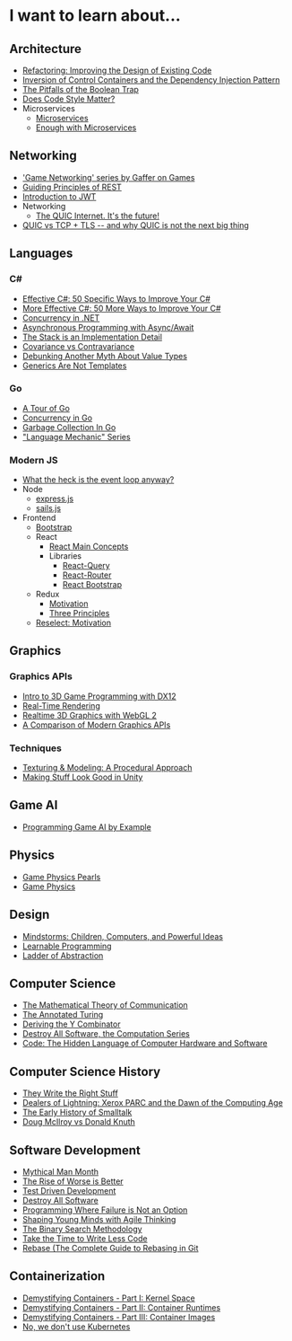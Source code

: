 # I want to learn about...

## Architecture

- [Refactoring: Improving the Design of Existing Code](https://www.amazon.com/Refactoring-Improving-Existing-Addison-Wesley-Signature/dp/0134757599)
- [Inversion of Control Containers and the Dependency Injection Pattern](https://martinfowler.com/articles/injection.html)
- [The Pitfalls of the Boolean Trap](https://ariya.io/2011/08/hall-of-api-shame-boolean-trap)
- [Does Code Style Matter?](https://medium.com/@thegoldenmule/does-code-style-matter-3d8a677f1e1)
- Microservices
  - [Microservices](https://martinfowler.com/articles/microservices.html)
  - [Enough with Microservices](https://adamdrake.com/enough-with-the-microservices.html)

## Networking

- ['Game Networking' series by Gaffer on Games](https://gafferongames.com/categories/game-networking/)
- [Guiding Principles of REST](https://restfulapi.net/)
- [Introduction to JWT](https://jwt.io/introduction/)
- Networking
  - [The QUIC Internet. It's the future!](https://medium.com/@anuradhawick/the-quic-internet-its-the-future-d903440b26ea)
- [QUIC vs TCP + TLS -- and why QUIC is not the next big thing](https://medium.com/codavel-blog/quic-vs-tcp-tls-and-why-quic-is-not-the-next-big-thing-d4ef59143efd)

## Languages

### C#

- [Effective C#: 50 Specific Ways to Improve Your C#](https://www.amazon.com/Effective-Covers-Content-Update-Program/dp/0672337878/)
- [More Effective C#: 50 More Ways to Improve Your C#](https://www.amazon.com/More-Effective-Specific-Software-Development/dp/0672337886/)
- [Concurrency in .NET](https://www.amazon.com/Concurrency-NET-patterns-concurrent-programming/dp/1617292990)
- [Asynchronous Programming with Async/Await](https://docs.microsoft.com/en-us/dotnet/csharp/programming-guide/concepts/async/)
- [The Stack is an Implementation Detail](https://docs.microsoft.com/en-us/archive/blogs/ericlippert/the-stack-is-an-implementation-detail-part-one)
- [Covariance vs Contravariance](https://docs.microsoft.com/en-us/archive/blogs/ericlippert/covariance-and-contravariance-in-c-part-one)
- [Debunking Another Myth About Value Types](https://docs.microsoft.com/en-us/archive/blogs/ericlippert/debunking-another-myth-about-value-types)
- [Generics Are Not Templates](https://docs.microsoft.com/en-us/archive/blogs/ericlippert/whats-the-difference-part-one-generics-are-not-templates)

### Go

- [A Tour of Go](https://tour.golang.org/welcome/1)
- [Concurrency in Go](https://www.amazon.com/Concurrency-Go-Tools-Techniques-Developers-ebook/dp/B0742NH2SG/)
- [Garbage Collection In Go](https://www.ardanlabs.com/blog/2018/12/garbage-collection-in-go-part1-semantics.html)
- ["Language Mechanic" Series](https://www.ardanlabs.com/blog/2017/05/language-mechanics-on-stacks-and-pointers.html)

### Modern JS

- [What the heck is the event loop anyway?](https://www.youtube.com/watch?v=8aGhZQkoFbQ)
- Node
  - [express.js](expressjs.com/)
  - [sails.js](sailsjs.com/)
- Frontend
  - [Bootstrap](getbootstrap.com/)
  - React
    - [React Main Concepts](https://reactjs.org/docs/hello-world.html)
    - Libraries
      - [React-Query](https://react-query-v2.tanstack.com/guides/query-functions)
      - [React-Router](https://reactrouter.com/)
      - [React Bootstrap](react-bootstrap.github.io/)
  - Redux
    - [Motivation](https://redux.js.org/introduction/motivation)
    - [Three Principles](https://redux.js.org/introduction/three-principles)
  - [Reselect: Motivation](https://github.com/reduxjs/reselect#motivation-for-memoized-selectors)

## Graphics

### Graphics APIs
- [Intro to 3D Game Programming with DX12](https://www.amazon.com/Introduction-3D-Game-Programming-DirectX/dp/1942270062/)
- [Real-Time Rendering](https://www.amazon.com/Real-Time-Rendering-Fourth-Tomas-Akenine-M%C3%B6ller/dp/1138627003)
- [Realtime 3D Graphics with WebGL 2](https://www.packtpub.com/product/real-time-3d-graphics-with-webgl-2-second-edition/9781788629690)
- [A Comparison of Modern Graphics APIs](https://alain.xyz/blog/comparison-of-modern-graphics-apis)

### Techniques
- [Texturing & Modeling: A Procedural Approach](https://www.amazon.com/Texturing-Modeling-Third-Procedural-Approach/dp/1558608486/)
- [Making Stuff Look Good in Unity](https://www.youtube.com/channel/UCEklP9iLcpExB8vp_fWQseg)

## Game AI

- [Programming Game AI by Example](https://www.amazon.com/Programming-Example-Wordware-Developers-Library/dp/1556220782/)

## Physics

- [Game Physics Pearls](https://www.amazon.com/Game-Physics-Pearls-Gino-Bergen-ebook/dp/B00UV90O3S)
- [Game Physics](https://www.amazon.com/Game-Physics-David-H-Eberly/dp/0123749034)

## Design

- [Mindstorms: Children, Computers, and Powerful Ideas](https://www.amazon.com/dp/0465046746)
- [Learnable Programming](http://worrydream.com/LearnableProgramming/)
- [Ladder of Abstraction](http://worrydream.com/LadderOfAbstraction/)

## Computer Science

- [The Mathematical Theory of Communication](https://www.amazon.com/Mathematical-Theory-Communication-Claude-Shannon/dp/0252725484)
- [The Annotated Turing](https://www.amazon.com/Annotated-Turing-Through-Historic-Computability/dp/0470229055)
- [Deriving the Y Combinator](https://blog.jcoglan.com/2008/01/10/deriving-the-y-combinator/)
- [Destroy All Software, the Computation Series](https://www.destroyallsoftware.com/screencasts/catalog)
- [Code: The Hidden Language of Computer Hardware and Software](https://www.amazon.com/dp/B00JDMPOK2/)

## Computer Science History

- [They Write the Right Stuff](https://www.fastcompany.com/28121/they-write-right-stuff)
- [Dealers of Lightning: Xerox PARC and the Dawn of the Computing Age](https://www.amazon.com/dp/B0029PBVCA/)
- [The Early History of Smalltalk](http://worrydream.com/EarlyHistoryOfSmalltalk/)
- [Doug McIlroy vs Donald Knuth](https://medium.com/codex/doug-mcilroy-vs-donald-knuth-dbafec5d6b24)

## Software Development

- [Mythical Man Month](https://www.amazon.com/Mythical-Man-Month-Anniversary-Software-Engineering-ebook/dp/B00B8USS14)
- [The Rise of Worse is Better](https://www.dreamsongs.com/RiseOfWorseIsBetter.html)
- [Test Driven Development](https://martinfowler.com/bliki/TestDrivenDevelopment.html)
- [Destroy All Software](https://www.destroyallsoftware.com/screencasts)
- [Programming Where Failure is Not an Option](https://medium.com/codex/programming-where-failure-is-not-an-option-d42dfa938b42)
- [Shaping Young Minds with Agile Thinking](https://medium.com/geekculture/shaping-young-minds-with-agile-thinking-33b63ccd3c12)
- [The Binary Search Methodology](https://medium.com/codex/the-binary-search-methodology-3cd21fc66531)
- [Take the Time to Write Less Code](https://medium.com/codex/take-the-time-to-write-less-code-1bf0ab385a38)
- [Rebase (The Complete Guide to Rebasing in Git](https://rebase-book.com/)

## Containerization

- [Demystifying Containers - Part I: Kernel Space](https://medium.com/@saschagrunert/demystifying-containers-part-i-kernel-space-2c53d6979504)
- [Demystifying Containers - Part II: Container Runtimes](https://medium.com/@saschagrunert/demystifying-containers-part-ii-container-runtimes-e363aa378f25)
- [Demystifying Containers - Part III: Container Images](https://medium.com/@saschagrunert/demystifying-containers-part-iii-container-images-244865de6fef)
- [No, we don't use Kubernetes](https://ably.com/blog/no-we-dont-use-kubernetes)
